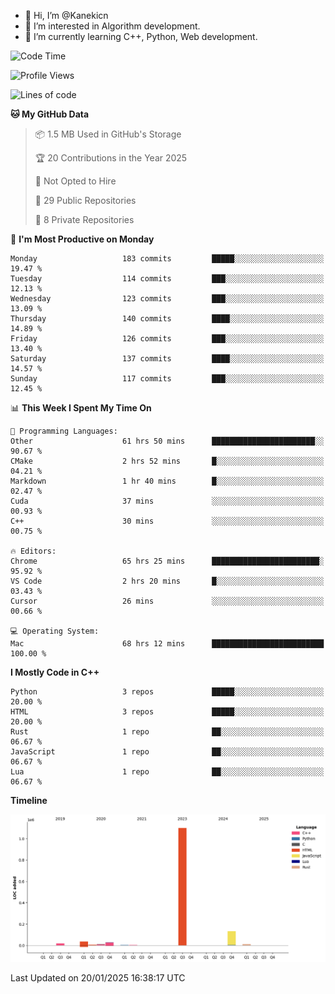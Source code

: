- 👋 Hi, I’m @Kanekicn
- 👀 I’m interested in Algorithm development.
- 🌱 I’m currently learning C++, Python, Web development.

<!---
cotecsz/cotecsz is a ✨ special ✨ repository because its `README.md` (this file) appears on your GitHub profile.
You can click the Preview link to take a look at your changes.
--->

<!--START_SECTION:waka-->
![Code Time](http://img.shields.io/badge/Code%20Time-2%2C557%20hrs%2049%20mins-blue)

![Profile Views](http://img.shields.io/badge/Profile%20Views-0-blue)

![Lines of code](https://img.shields.io/badge/From%20Hello%20World%20I%27ve%20Written-1.3%20million%20lines%20of%20code-blue)

**🐱 My GitHub Data** 

> 📦 1.5 MB Used in GitHub's Storage 
 > 
> 🏆 20 Contributions in the Year 2025
 > 
> 🚫 Not Opted to Hire
 > 
> 📜 29 Public Repositories 
 > 
> 🔑 8 Private Repositories 
 > 
📅 **I'm Most Productive on Monday** 

```text
Monday                   183 commits         █████░░░░░░░░░░░░░░░░░░░░   19.47 % 
Tuesday                  114 commits         ███░░░░░░░░░░░░░░░░░░░░░░   12.13 % 
Wednesday                123 commits         ███░░░░░░░░░░░░░░░░░░░░░░   13.09 % 
Thursday                 140 commits         ████░░░░░░░░░░░░░░░░░░░░░   14.89 % 
Friday                   126 commits         ███░░░░░░░░░░░░░░░░░░░░░░   13.40 % 
Saturday                 137 commits         ████░░░░░░░░░░░░░░░░░░░░░   14.57 % 
Sunday                   117 commits         ███░░░░░░░░░░░░░░░░░░░░░░   12.45 % 
```


📊 **This Week I Spent My Time On** 

```text
💬 Programming Languages: 
Other                    61 hrs 50 mins      ███████████████████████░░   90.67 % 
CMake                    2 hrs 52 mins       █░░░░░░░░░░░░░░░░░░░░░░░░   04.21 % 
Markdown                 1 hr 40 mins        █░░░░░░░░░░░░░░░░░░░░░░░░   02.47 % 
Cuda                     37 mins             ░░░░░░░░░░░░░░░░░░░░░░░░░   00.93 % 
C++                      30 mins             ░░░░░░░░░░░░░░░░░░░░░░░░░   00.75 % 

🔥 Editors: 
Chrome                   65 hrs 25 mins      ████████████████████████░   95.92 % 
VS Code                  2 hrs 20 mins       █░░░░░░░░░░░░░░░░░░░░░░░░   03.43 % 
Cursor                   26 mins             ░░░░░░░░░░░░░░░░░░░░░░░░░   00.66 % 

💻 Operating System: 
Mac                      68 hrs 12 mins      █████████████████████████   100.00 % 
```

**I Mostly Code in C++** 

```text
Python                   3 repos             █████░░░░░░░░░░░░░░░░░░░░   20.00 % 
HTML                     3 repos             █████░░░░░░░░░░░░░░░░░░░░   20.00 % 
Rust                     1 repo              ██░░░░░░░░░░░░░░░░░░░░░░░   06.67 % 
JavaScript               1 repo              ██░░░░░░░░░░░░░░░░░░░░░░░   06.67 % 
Lua                      1 repo              ██░░░░░░░░░░░░░░░░░░░░░░░   06.67 % 
```



**Timeline**

![Lines of Code chart](https://raw.githubusercontent.com/Kanekicn/Kanekicn/master/assets/bar_graph.png)


 Last Updated on 20/01/2025 16:38:17 UTC
<!--END_SECTION:waka-->
